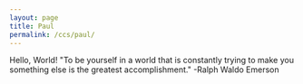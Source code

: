 ```yaml
---
layout: page
title: Paul
permalink: /ccs/paul/
---
```

Hello, World!
"To be yourself in a world that is constantly trying to make you something else is the greatest accomplishment."
-Ralph Waldo Emerson
